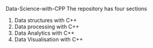 Data-Science-with-CPP
The repository has four sections
1. Data structures with C++
2. Data processing with C++
3. Data Analytics with C++
4. Data Visualisation with C++
